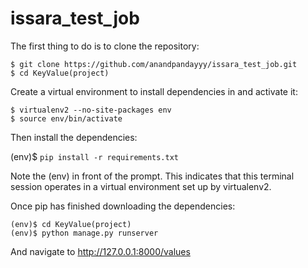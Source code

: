 # issara_test_job

The first thing to do is to clone the repository:

    $ git clone https://github.com/anandpandayyy/issara_test_job.git
    $ cd KeyValue(project)

Create a virtual environment to install dependencies in and activate it:

    $ virtualenv2 --no-site-packages env
    $ source env/bin/activate

Then install the dependencies:

(env)$ `pip install -r requirements.txt`

Note the (env) in front of the prompt. This indicates that this terminal session operates in a virtual environment set up by virtualenv2.

Once pip has finished downloading the dependencies:

    (env)$ cd KeyValue(project)
    (env)$ python manage.py runserver


And navigate to http://127.0.0.1:8000/values